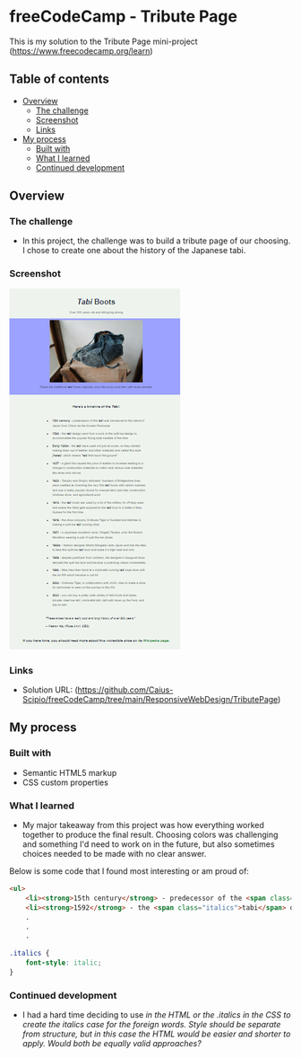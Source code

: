 # freeCodeCamp - Tribute Page
This is my solution to the Tribute Page mini-project (https://www.freecodecamp.org/learn)

## Table of contents

- [Overview](#overview)
  - [The challenge](#the-challenge)
  - [Screenshot](#screenshot)
  - [Links](#links)
- [My process](#my-process)
  - [Built with](#built-with)
  - [What I learned](#what-i-learned)
  - [Continued development](#continued-development)

## Overview

### The challenge

- In this project, the challenge was to build a tribute page of our choosing. I chose to create one about the history of the Japanese tabi.

### Screenshot

![](./TributePage.png)

### Links

- Solution URL: (https://github.com/Caius-Scipio/freeCodeCamp/tree/main/ResponsiveWebDesign/TributePage)

## My process

### Built with

- Semantic HTML5 markup
- CSS custom properties

### What I learned

- My major takeaway from this project was how everything worked together to produce the final result. Choosing colors was challenging and something I'd need to work on in the future, but also sometimes choices needed to be made with no clear answer.

Below is some code that I found most interesting or am proud of:

```html
<ul>
    <li><strong>15th century</strong> - predecessor of the <span class="italics">tabi</span> was introduced to the island of Japan from China via the Korean Peninsula</li>
    <li><strong>1592</strong> - the <span class="italics">tabi</span> design went from a sock to the split toe design to accommodate the popular thong style sandals of the time</li>
    .
    .
    .
```

```CSS
.italics {
    font-style: italic;
}
```

### Continued development

- I had a hard time deciding to use <i> in the HTML or the .italics in the CSS to create the italics case for the foreign words. Style should be separate from structure, but in this case the HTML would be easier and shorter to apply. Would both be equally valid approaches?